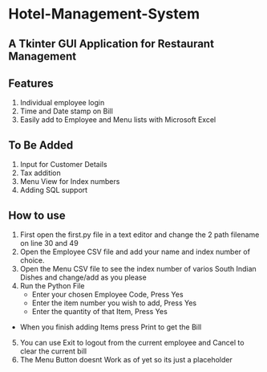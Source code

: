 # Hotel-Management-System
## A Tkinter GUI Application for Restaurant Management

##  Features
1. Individual employee login 
2. Time and Date stamp on Bill
3. Easily add to Employee and Menu lists with Microsoft Excel


## To Be Added
1. Input for Customer Details
2. Tax addition
3. Menu View for Index numbers
4. Adding SQL support


## How to use
1. First open the first.py file in a text editor and change the 2 path filename on line 30 and 49
2. Open the Employee CSV file and add your name and index number of choice.
3. Open the Menu CSV file to see the index number of varios South Indian Dishes and change/add as you please
4. Run the Python File
      - Enter your chosen Employee Code, Press Yes
      - Enter the item number you wish to add, Press Yes
      - Enter the quantity of that Item, Press Yes
- When you finish adding Items press Print to get the Bill
5. You can use Exit to logout from the current employee and Cancel to clear the current bill
6. The Menu Button doesnt Work as of yet so its just a placeholder

